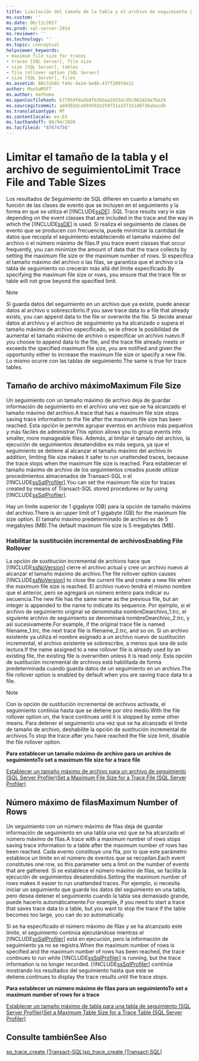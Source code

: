 ```yaml
---
title: Limitación del tamaño de la tabla y el archivo de seguimiento | Microsoft Docs
ms.custom: ''
ms.date: 06/13/2017
ms.prod: sql-server-2014
ms.reviewer: ''
ms.technology: ''
ms.topic: conceptual
helpviewer_keywords:
- maximum file size for traces
- traces [SQL Server], file size
- size [SQL Server], tables
- file rollover option [SQL Server]
- size [SQL Server], files
ms.assetid: 88c31b02-f44c-4a14-be8b-437f2097de12
author: MashaMSFT
ms.author: mathoma
ms.openlocfilehash: b7795dfdadb8fb3bbaa1b55dcd5c962d24a7ba29
ms.sourcegitcommit: ad4d92dce894592a259721a1571b1d8736abacdb
ms.translationtype: MT
ms.contentlocale: es-ES
ms.lasthandoff: 08/04/2020
ms.locfileid: "87674756"
---
```

# <a name="limit-trace-file-and-table-sizes"></a><span data-ttu-id="fe3c9-102">Limitar el tamaño de la tabla y el archivo de seguimiento</span><span class="sxs-lookup"><span data-stu-id="fe3c9-102">Limit Trace File and Table Sizes</span></span>
  <span data-ttu-id="fe3c9-103">Los resultados de Seguimiento de SQL difieren en cuanto a tamaño en función de las clases de evento que se incluyen en el seguimiento y la forma en que se utiliza el [!INCLUDE[ssDE](../../includes/ssde-md.md)] .</span><span class="sxs-lookup"><span data-stu-id="fe3c9-103">SQL Trace results vary in size depending on the event classes that are included in the trace and the way in which the [!INCLUDE[ssDE](../../includes/ssde-md.md)] is used.</span></span> <span data-ttu-id="fe3c9-104">Si realiza el seguimiento de clases de evento que se producen con frecuencia, puede minimizar la cantidad de datos que recopila el seguimiento estableciendo el tamaño máximo del archivo o el número máximo de filas.</span><span class="sxs-lookup"><span data-stu-id="fe3c9-104">If you trace event classes that occur frequently, you can minimize the amount of data that the trace collects by setting the maximum file size or the maximum number of rows.</span></span> <span data-ttu-id="fe3c9-105">Si especifica el tamaño máximo del archivo o las filas, se garantiza que el archivo o la tabla de seguimiento no crecerán más allá del límite especificado.</span><span class="sxs-lookup"><span data-stu-id="fe3c9-105">By specifying the maximum file size or rows, you ensure that the trace file or table will not grow beyond the specified limit.</span></span>  
  
> [!NOTE]  
>  <span data-ttu-id="fe3c9-106">Si guarda datos del seguimiento en un archivo que ya existe, puede anexar datos al archivo o sobrescribirlo.</span><span class="sxs-lookup"><span data-stu-id="fe3c9-106">If you save trace data to a file that already exists, you can append data to the file or overwrite the file.</span></span> <span data-ttu-id="fe3c9-107">Si decide anexar datos al archivo y el archivo de seguimiento ya ha alcanzado o supera el tamaño máximo de archivo especificado, se le ofrece la posibilidad de aumentar el tamaño máximo de archivo o especificar un archivo nuevo.</span><span class="sxs-lookup"><span data-stu-id="fe3c9-107">If you choose to append data to the file, and the trace file already meets or exceeds the specified maximum file size, you are notified and given the opportunity either to increase the maximum file size or specify a new file.</span></span> <span data-ttu-id="fe3c9-108">Lo mismo ocurre con las tablas de seguimiento.</span><span class="sxs-lookup"><span data-stu-id="fe3c9-108">The same is true for trace tables.</span></span>  
  
## <a name="maximum-file-size"></a><span data-ttu-id="fe3c9-109">Tamaño de archivo máximo</span><span class="sxs-lookup"><span data-stu-id="fe3c9-109">Maximum File Size</span></span>  
 <span data-ttu-id="fe3c9-110">Un seguimiento con un tamaño máximo de archivo deja de guardar información de seguimiento en el archivo una vez que se ha alcanzado el tamaño máximo del archivo.</span><span class="sxs-lookup"><span data-stu-id="fe3c9-110">A trace that has a maximum file size stops saving trace information to the file after the maximum file size has been reached.</span></span> <span data-ttu-id="fe3c9-111">Esta opción le permite agrupar eventos en archivos más pequeños y más fáciles de administrar.</span><span class="sxs-lookup"><span data-stu-id="fe3c9-111">This option allows you to group events into smaller, more manageable files.</span></span> <span data-ttu-id="fe3c9-112">Además, al limitar el tamaño del archivo, la ejecución de seguimientos desatendidos es más segura, ya que el seguimiento se detiene al alcanzar el tamaño máximo del archivo.</span><span class="sxs-lookup"><span data-stu-id="fe3c9-112">In addition, limiting file size makes it safer to run unattended traces, because the trace stops when the maximum file size is reached.</span></span> <span data-ttu-id="fe3c9-113">Para establecer el tamaño máximo de archivo de los seguimientos creados puede utilizar procedimientos almacenados de Transact-SQL o el [!INCLUDE[ssSqlProfiler](../../includes/sssqlprofiler-md.md)].</span><span class="sxs-lookup"><span data-stu-id="fe3c9-113">You can set the maximum file size for traces created by means of Transact-SQL stored procedures or by using [!INCLUDE[ssSqlProfiler](../../includes/sssqlprofiler-md.md)].</span></span>  
  
 <span data-ttu-id="fe3c9-114">Hay un límite superior de 1 gigabyte (GB) para la opción de tamaño máximo del archivo.</span><span class="sxs-lookup"><span data-stu-id="fe3c9-114">There is an upper limit of 1 gigabyte (GB) for the maximum file size option.</span></span> <span data-ttu-id="fe3c9-115">El tamaño máximo predeterminado de archivo es de 5 megabytes (MB).</span><span class="sxs-lookup"><span data-stu-id="fe3c9-115">The default maximum file size is 5 megabytes (MB).</span></span>  
  
### <a name="enabling-file-rollover"></a><span data-ttu-id="fe3c9-116">Habilitar la sustitución incremental de archivos</span><span class="sxs-lookup"><span data-stu-id="fe3c9-116">Enabling File Rollover</span></span>  
 <span data-ttu-id="fe3c9-117">La opción de sustitución incremental de archivos hace que [!INCLUDE[ssNoVersion](../../includes/ssnoversion-md.md)] cierre el archivo actual y cree un archivo nuevo al alcanzar el tamaño máximo de archivo.</span><span class="sxs-lookup"><span data-stu-id="fe3c9-117">The file rollover option causes [!INCLUDE[ssNoVersion](../../includes/ssnoversion-md.md)] to close the current file and create a new file when the maximum file size is reached.</span></span> <span data-ttu-id="fe3c9-118">El archivo nuevo tendrá el mismo nombre que el anterior, pero se agregará un número entero para indicar su secuencia.</span><span class="sxs-lookup"><span data-stu-id="fe3c9-118">The new file has the same name as the previous file, but an integer is appended to the name to indicate its sequence.</span></span> <span data-ttu-id="fe3c9-119">Por ejemplo, si el archivo de seguimiento original se denominaba nombreDearchivo_1.trc, el siguiente archivo de seguimiento se denominará nombreDearchivo_2.trc, y así sucesivamente.</span><span class="sxs-lookup"><span data-stu-id="fe3c9-119">For example, if the original trace file is named filename_1.trc, the next trace file is filename_2.trc, and so on.</span></span> <span data-ttu-id="fe3c9-120">Si un archivo existente ya utiliza el nombre asignado a un archivo nuevo de sustitución incremental, el archivo existente se sobrescribe, a menos que sea de solo lectura.</span><span class="sxs-lookup"><span data-stu-id="fe3c9-120">If the name assigned to a new rollover file is already used by an existing file, the existing file is overwritten unless it is read only.</span></span> <span data-ttu-id="fe3c9-121">Esta opción de sustitución incremental de archivos está habilitada de forma predeterminada cuando guarda datos de un seguimiento en un archivo.</span><span class="sxs-lookup"><span data-stu-id="fe3c9-121">The file rollover option is enabled by default when you are saving trace data to a file.</span></span>  
  
> [!NOTE]  
>  <span data-ttu-id="fe3c9-122">Con la opción de sustitución incremental de archivos activada, el seguimiento continúa hasta que se detiene por otro medio.</span><span class="sxs-lookup"><span data-stu-id="fe3c9-122">With the file rollover option on, the trace continues until it is stopped by some other means.</span></span> <span data-ttu-id="fe3c9-123">Para detener el seguimiento una vez que se ha alcanzado el límite de tamaño de archivo, deshabilite la opción de sustitución incremental de archivos.</span><span class="sxs-lookup"><span data-stu-id="fe3c9-123">To stop the trace after you have reached the file size limit, disable the file rollover option.</span></span>  
  
 <span data-ttu-id="fe3c9-124">**Para establecer un tamaño máximo de archivo para un archivo de seguimiento**</span><span class="sxs-lookup"><span data-stu-id="fe3c9-124">**To set a maximum file size for a trace file**</span></span>  
  
 [<span data-ttu-id="fe3c9-125">Establecer un tamaño máximo de archivo para un archivo de seguimiento &#40;SQL Server Profiler&#41;</span><span class="sxs-lookup"><span data-stu-id="fe3c9-125">Set a Maximum File Size for a Trace File &#40;SQL Server Profiler&#41;</span></span>](../../tools/sql-server-profiler/set-a-maximum-file-size-for-a-trace-file-sql-server-profiler.md)  
  
## <a name="maximum-number-of-rows"></a><span data-ttu-id="fe3c9-126">Número máximo de filas</span><span class="sxs-lookup"><span data-stu-id="fe3c9-126">Maximum Number of Rows</span></span>  
 <span data-ttu-id="fe3c9-127">Un seguimiento con un número máximo de filas deja de guardar información de seguimiento en una tabla una vez que se ha alcanzado el número máximo de filas.</span><span class="sxs-lookup"><span data-stu-id="fe3c9-127">A trace with a maximum number of rows stops saving trace information to a table after the maximum number of rows has been reached.</span></span> <span data-ttu-id="fe3c9-128">Cada evento constituye una fila, por lo que este parámetro establece un límite en el número de eventos que se recopilan.</span><span class="sxs-lookup"><span data-stu-id="fe3c9-128">Each event constitutes one row, so this parameter sets a limit on the number of events that are gathered.</span></span> <span data-ttu-id="fe3c9-129">Si se establece el número máximo de filas, se facilita la ejecución de seguimientos desatendidos.</span><span class="sxs-lookup"><span data-stu-id="fe3c9-129">Setting the maximum number of rows makes it easier to run unattended traces.</span></span> <span data-ttu-id="fe3c9-130">Por ejemplo, si necesita iniciar un seguimiento que guarde los datos del seguimiento en una tabla, pero desea detener el seguimiento cuando la tabla sea demasiado grande, puede hacerlo automáticamente.</span><span class="sxs-lookup"><span data-stu-id="fe3c9-130">For example, if you need to start a trace that saves trace data to a table, but you want to stop the trace if the table becomes too large, you can do so automatically.</span></span>  
  
 <span data-ttu-id="fe3c9-131">Si se ha especificado el número máximo de filas y se ha alcanzado este límite, el seguimiento continúa ejecutándose mientras el [!INCLUDE[ssSqlProfiler](../../includes/sssqlprofiler-md.md)] está en ejecución, pero la información de seguimiento ya no se registra.</span><span class="sxs-lookup"><span data-stu-id="fe3c9-131">When the maximum number of rows is specified and the maximum number of rows has been reached, the trace continues to run while [!INCLUDE[ssSqlProfiler](../../includes/sssqlprofiler-md.md)] is running, but the trace information is no longer recorded.</span></span> [!INCLUDE[ssSqlProfiler](../../includes/sssqlprofiler-md.md)] <span data-ttu-id="fe3c9-132">continúa mostrando los resultados del seguimiento hasta que este se detiene.</span><span class="sxs-lookup"><span data-stu-id="fe3c9-132">continues to display the trace results until the trace stops.</span></span>  
  
 <span data-ttu-id="fe3c9-133">**Para establecer un número máximo de filas para un seguimiento**</span><span class="sxs-lookup"><span data-stu-id="fe3c9-133">**To set a maximum number of rows for a trace**</span></span>  
  
 [<span data-ttu-id="fe3c9-134">Establecer un tamaño máximo de tabla para una tabla de seguimiento &#40;SQL Server Profiler&#41;</span><span class="sxs-lookup"><span data-stu-id="fe3c9-134">Set a Maximum Table Size for a Trace Table &#40;SQL Server Profiler&#41;</span></span>](../../tools/sql-server-profiler/set-a-maximum-table-size-for-a-trace-table-sql-server-profiler.md)  
  
## <a name="see-also"></a><span data-ttu-id="fe3c9-135">Consulte también</span><span class="sxs-lookup"><span data-stu-id="fe3c9-135">See Also</span></span>  
 [<span data-ttu-id="fe3c9-136">sp_trace_create &#40;Transact-SQL&#41;</span><span class="sxs-lookup"><span data-stu-id="fe3c9-136">sp_trace_create &#40;Transact-SQL&#41;</span></span>](/sql/relational-databases/system-stored-procedures/sp-trace-create-transact-sql)  
  
  
